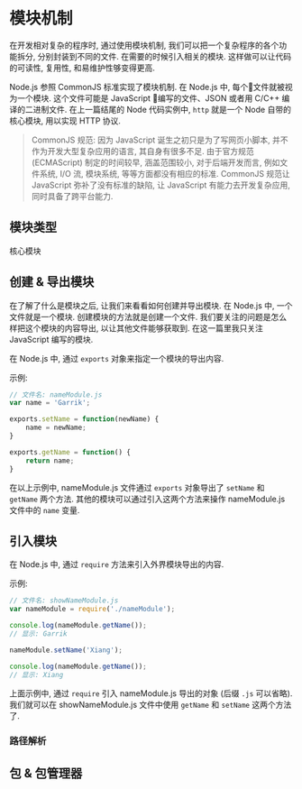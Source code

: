 # 模块机制

在开发相对复杂的程序时, 通过使用模块机制, 我们可以把一个复杂程序的各个功能拆分, 分别封装到不同的文件. 在需要的时候引入相关的模块. 这样做可以让代码的可读性, 复用性, 和易维护性够变得更高.  

Node.js 参照 CommonJS 标准实现了模块机制.  在 Node.js 中, 每个文件就被视为一个模块.  这个文件可能是 JavaScript 编写的文件、JSON 或者用 C/C++ 编译的二进制文件.  在上一篇结尾的 Node 代码实例中, `http` 就是一个 Node 自带的核心模块, 用以实现 HTTP 协议.

> CommonJS 规范: 因为 JavaScript 诞生之初只是为了写网页小脚本, 并不作为开发大型复杂应用的语言, 其自身有很多不足.  由于官方规范 (ECMAScript) 制定的时间较早, 涵盖范围较小, 对于后端开发而言, 例如文件系统, I/O 流, 模块系统, 等等方面都没有相应的标准.  CommonJS 规范让 JavaScript 弥补了没有标准的缺陷, 让 JavaScript 有能力去开发复杂应用, 同时具备了跨平台能力. 

## 模块类型

 核心模块

## 创建 & 导出模块

在了解了什么是模块之后, 让我们来看看如何创建并导出模块.  在 Node.js 中, 一个文件就是一个模块.  创建模块的方法就是创建一个文件.  我们要关注的问题是怎么样把这个模块的内容导出, 以让其他文件能够获取到. 在这一篇里我只关注 JavaScript 编写的模块.

在 Node.js 中, 通过 `exports` 对象来指定一个模块的导出内容.

示例: 

``` js
// 文件名: nameModule.js
var name = 'Garrik';

exports.setName = function(newName) {
    name = newName;
}

exports.getName = function() {
    return name;
}
```

在以上示例中, nameModule.js 文件通过 `exports` 对象导出了 `setName` 和 `getName` 两个方法.  其他的模块可以通过引入这两个方法来操作 nameModule.js 文件中的 `name` 变量.

## 引入模块

在 Node.js 中, 通过 `require` 方法来引入外界模块导出的内容.

示例: 

``` js
// 文件名: showNameModule.js
var nameModule = require('./nameModule');

console.log(nameModule.getName()); 
// 显示: Garrik

nameModule.setName('Xiang');

console.log(nameModule.getName());
// 显示: Xiang
```

上面示例中, 通过 `require` 引入 nameModule.js 导出的对象 (后缀 `.js` 可以省略).  我们就可以在 showNameModule.js 文件中使用 `getName` 和 `setName` 这两个方法了.




### 路径解析

## 包 & 包管理器